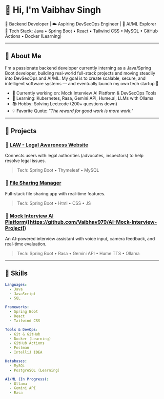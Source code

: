 # 👋 Hi, I'm Vaibhav Singh

🎯 Backend Developer | ☁️ Aspiring DevSecOps Engineer | 🤖 AI/ML Explorer  
🔧 Tech Stack: Java • Spring Boot • React • Tailwind CSS • MySQL • GitHub Actions • Docker (Learning)

---

## 🚀 About Me

I'm a passionate backend developer currently interning as a Java/Spring Boot developer, building real-world full-stack projects and moving steadily into DevSecOps and AI/ML. My goal is to create scalable, secure, and intelligent software systems — and eventually launch my own tech startup 🚀

- 🔨 Currently working on: Mock Interview AI Platform & DevSecOps Tools
- 🌱 Learning: Kubernetes, Rasa, Gemini API, Hume.ai, LLMs with Ollama
- 📚 Hobby: Solving Leetcode (200+ questions down)
- 💡 Favorite Quote: *"The reward for good work is more work."*

---

## 💼 Projects

### 🔹 [LAW - Legal Awareness Website](https://github.com/your-repo-link)
Connects users with legal authorities (advocates, inspectors) to help resolve legal issues.
> Tech: Spring Boot • Thymeleaf • MySQL

### 🔹 [File Sharing Manager]([https://github.com/your-repo-link](https://github.com/Vaibhav979/File-Sharing-Manager))
Full-stack file sharing app with real-time features.
> Tech: Spring Boot • Html • CSS • JS 

### 🔹 [Mock Interview AI Platform](WIP)([https://github.com/Vaibhav979/AI-Mock-Interview-Project])
An AI-powered interview assistant with voice input, camera feedback, and real-time evaluation.
> Tech: Spring Boot • Rasa • Gemini API • Hume TTS • Ollama

---

## 🧠 Skills

```yaml
Languages:
  - Java
  - JavaScript
  - SQL

Frameworks:
  - Spring Boot
  - React
  - Tailwind CSS

Tools & DevOps:
  - Git & GitHub
  - Docker (Learning)
  - GitHub Actions
  - Postman
  - IntelliJ IDEA

Databases:
  - MySQL
  - PostgreSQL (Learning)

AI/ML (In Progress):
  - Ollama
  - Gemini API
  - Rasa
